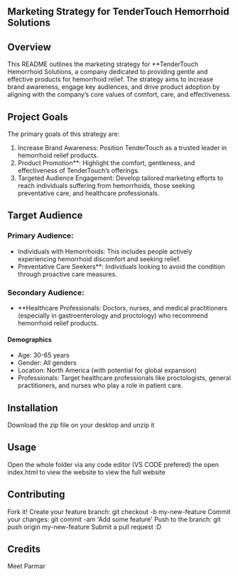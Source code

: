 ##  Marketing Strategy for TenderTouch Hemorrhoid Solutions

## Overview
This README outlines the marketing strategy for **TenderTouch Hemorrhoid Solutions, a company dedicated to providing gentle and effective products for 
hemorrhoid relief. The strategy aims to increase brand awareness, engage key audiences, and drive product adoption by aligning with the company’s core values 
of comfort, care, and effectiveness.

## Project Goals
The primary goals of this strategy are:
1. Increase Brand Awareness: Position TenderTouch as a trusted leader in hemorrhoid relief products.
2. Product Promotion**: Highlight the comfort, gentleness, and effectiveness of TenderTouch’s offerings.
3. Targeted Audience Engagement: Develop tailored marketing efforts to reach individuals suffering from hemorrhoids, those seeking preventative care, and healthcare professionals.

## Target Audience
### Primary Audience:  
- Individuals with Hemorrhoids: This includes people actively experiencing hemorrhoid discomfort and seeking relief.
- Preventative Care Seekers**: Individuals looking to avoid the condition through proactive care measures.

### Secondary Audience:  
- **Healthcare Professionals: Doctors, nurses, and medical practitioners (especially in gastroenterology and proctology) who recommend hemorrhoid relief products.

#### Demographics
- Age: 30-65 years
- Gender: All genders
- Location: North America (with potential for global expansion)
- Professionals: Target healthcare professionals like proctologists, general practitioners, and nurses who play a role in patient care.




## Installation
Download the zip file on your desktop and unzip it

## Usage
Open the whole folder via any code editor (VS CODE prefered) the open index.html to view the website to view the full website

## Contributing
Fork it!
Create your feature branch: git checkout -b my-new-feature
Commit your changes: git commit -am 'Add some feature'
Push to the branch: git push origin my-new-feature
Submit a pull request :D

## Credits
Meet Parmar
